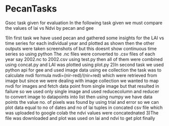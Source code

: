 # PecanTasks
Gsoc task given for evaluation
In the following task given we must compare the values of lai vs Ndvi by pecan and gee

1)In first task we have used pecan and gathered some insights for the LAI vs time series for each individual year and plotted as shown then the other outputs were taken screenshots of but this doesnt show continuous time series so using python The .nc files were converted to .csv files of each year say 2002.nc to 2002.csv using test.py then all of them were combined using concat.py and LAI was plotted using plot.py
2)In second task we used python api for gee and used image data using ee collection the task was to calculate nvdi formula
nvdi=(nir-red)/(nir+red) which were retrieved from image but since we were dealing with image collection we wanted to map nvdi for images and fetch data point from single image but that resulted in failure so we used only single image and used reducecolumn and reducer to convert image to datapoints into list then using numpy we have data points the value no. of pixels was found by using trial and error so we can plot data equal to no of dates and no of lai tuples in concated csv file which was uploaded to google colab the ndvi values were concatednated 
3)The file was downloaded and plot was used on lai and ndvi to get plot finally  
